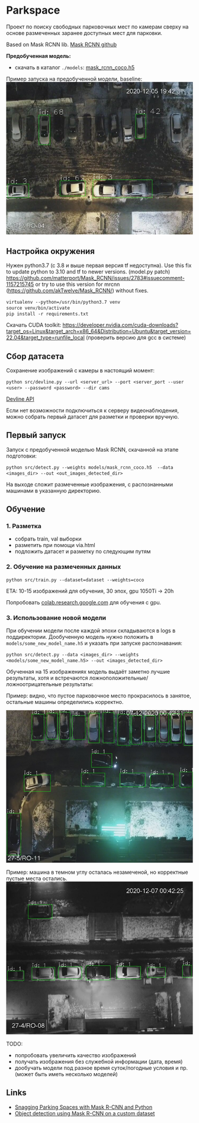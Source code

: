 # Parkspace

Проект по поиску свободных парковочных мест по камерам сверху на основе размеченных заранее доступных мест для парковки.

Based on Mask RCNN lib. [Mask RCNN github](https://github.com/matterport/Mask_RCNN)

**Предобученная модель:** 
- скачать в каталог `./models`: [mask_rcnn_coco.h5](https://github.com/matterport/Mask_RCNN/releases/download/v2.0/mask_rcnn_coco.h5)

Пример запуска на предобученной модели, baseline:
![baseline](samples/sample_img_maskrcnn_detect_baseline.jpg)

## Настройка окружения

Нужен python3.7 (c 3.8 и выше первая версия tf недоступна).
Use this fix to update python to 3.10 and tf to newer versions. (model.py patch)
https://github.com/matterport/Mask_RCNN/issues/2783#issuecomment-1157215745
or try to use this version for mrcnn (https://github.com/akTwelve/Mask_RCNN/) without fixes.

```
virtualenv --python=/usr/bin/python3.7 venv
source venv/bin/activate
pip install -r requirements.txt

```

Скачать CUDA toolkit:
https://developer.nvidia.com/cuda-downloads?target_os=Linux&target_arch=x86_64&Distribution=Ubuntu&target_version=22.04&target_type=runfile_local
(проверить версию для gcc в системе)

## Сбор датасета

Сохранение изображений с камеры в настоящий момент:
```
python src/devline.py --url <server_url> --port <server_port --user <user> --password <password> --dir cams
```

[Devline API](https://devline.ru/aboutweb/#cams)

Если нет возможности подключиться к серверу видеонаблюдения, можно собрать первый датасет для разметки и проверки вручную.

## Первый запуск

Запуск с предобученной моделью Mask RCNN, скачанной на этапе подготовки:

```
python src/detect.py --weights models/mask_rcnn_coco.h5  --data <images_dir> --out <out_images_detected_dir>
```

На выходе сложит размеченные изображения, с распознанными машинами в указанную директорию.


## Обучение

### 1. Разметка
- собрать train, val выборки
- разметить при помощи via.html
- подложить датасет и разметку по следующим путям

### 2. Обучение на размеченных данных
```
python src/train.py --dataset=dataset --weights=coco
```

ETA: 10-15 изображений для обучения, 30 эпох, gpu 1050Ti -> 20h

Попробовать [colab.research.google.com](colab.research.google.com) для обучения с gpu.

### 3. Использование новой модели

При обучении модели после каждой эпохи складываются в logs в поддиректории.
Дообученную модель нужно положить в `models/some_new_model_name.h5` и указать при запуске распознавания:
```
python src/detect.py --data <images_dir> --weights <models/some_new_model_name.h5> --out <images_detected_dir>
```

Обученная на 15 изображениях модель выдаёт заметно лучшие результаты, хотя и встречаются ложноположительные/ложноотрицательные результаты:

Пример: видно, что пустое парковочное место прокрасилось в занятое, остальные машины определились корректно.

![learned_img_15_epochs_30_1](samples/sample_img_maskrcnn_detect_learn_epoch_30_imgs_15_1.jpg)

Пример: машина в темном углу осталась незамеченой, но корректные пустые места остались.
![learned_img_15_epochs_30_2](samples/sample_img_maskrcnn_detect_learn_epoch_30_imgs_15_2.jpg)

TODO:
- попробовать увеличить качество изображений
- получать изображения без служебной информации (дата, время)
- дообучать модели под разное время суток/погодные условия и пр. (может быть иметь несколько моделей)


[link]: http://www.ya.ru

[test]: http://ya.ru

## Links
- [Snagging Parking Spaces with Mask R-CNN and Python](https://medium.com/@ageitgey/snagging-parking-spaces-with-mask-r-cnn-and-python-955f2231c400)
- [Object detection using Mask R-CNN on a custom dataset](https://towardsdatascience.com/object-detection-using-mask-r-cnn-on-a-custom-dataset-4f79ab692f6d)

